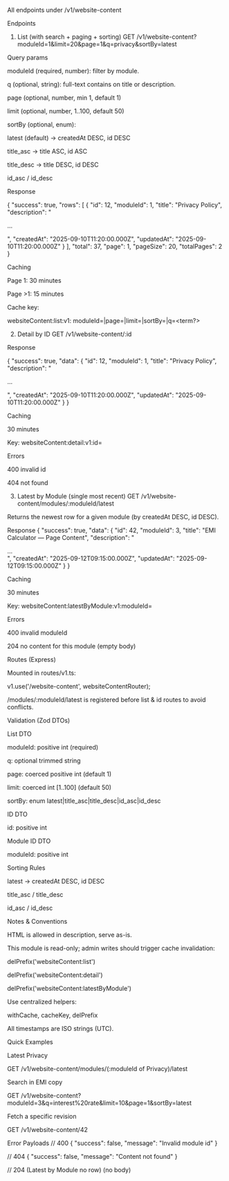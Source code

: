 All endpoints under /v1/website-content

Endpoints
1) List (with search + paging + sorting)
GET /v1/website-content?moduleId=1&limit=20&page=1&q=privacy&sortBy=latest

Query params

moduleId (required, number): filter by module.

q (optional, string): full-text contains on title or description.

page (optional, number, min 1, default 1)

limit (optional, number, 1..100, default 50)

sortBy (optional, enum):

latest (default) → createdAt DESC, id DESC

title_asc → title ASC, id ASC

title_desc → title DESC, id DESC

id_asc / id_desc
  
Response

{
  "success": true,
  "rows": [
    {
      "id": 12,
      "moduleId": 1,
      "title": "Privacy Policy",
      "description": "<p>...</p>",
      "createdAt": "2025-09-10T11:20:00.000Z",
      "updatedAt": "2025-09-10T11:20:00.000Z"
    }
  ],
  "total": 37,
  "page": 1,
  "pageSize": 20,
  "totalPages": 2
}

Caching

Page 1: 30 minutes

Page >1: 15 minutes

Cache key:

websiteContent:list:v1:
  moduleId=<id>|page=<n>|limit=<n>|sortBy=<key>|q=<term?>

2) Detail by ID
GET /v1/website-content/:id

Response

{
  "success": true,
  "data": {
    "id": 12,
    "moduleId": 1,
    "title": "Privacy Policy",
    "description": "<p>...</p>",
    "createdAt": "2025-09-10T11:20:00.000Z",
    "updatedAt": "2025-09-10T11:20:00.000Z"
  }
}

Caching

30 minutes

Key: websiteContent:detail:v1:id=<id>

Errors

400 invalid id

404 not found

3) Latest by Module (single most recent)
GET /v1/website-content/modules/:moduleId/latest

Returns the newest row for a given module (by createdAt DESC, id DESC).

Response
{
  "success": true,
  "data": {
    "id": 42,
    "moduleId": 3,
    "title": "EMI Calculator — Page Content",
    "description": "<section>...</section>",
    "createdAt": "2025-09-12T09:15:00.000Z",
    "updatedAt": "2025-09-12T09:15:00.000Z"
  }
}

Caching

30 minutes

Key: websiteContent:latestByModule:v1:moduleId=<id>

Errors

400 invalid moduleId

204 no content for this module (empty body)

Routes (Express)

Mounted in routes/v1.ts:

v1.use('/website-content', websiteContentRouter);

/modules/:moduleId/latest is registered before list & id routes to avoid conflicts.

Validation (Zod DTOs)

List DTO

moduleId: positive int (required)

q: optional trimmed string

page: coerced positive int (default 1)

limit: coerced int [1..100] (default 50)

sortBy: enum latest|title_asc|title_desc|id_asc|id_desc

ID DTO

id: positive int

Module ID DTO

moduleId: positive int

Sorting Rules

latest → createdAt DESC, id DESC

title_asc / title_desc

id_asc / id_desc

Notes & Conventions

HTML is allowed in description, serve as-is.

This module is read-only; admin writes should trigger cache invalidation:

delPrefix('websiteContent:list')

delPrefix('websiteContent:detail')

delPrefix('websiteContent:latestByModule')

Use centralized helpers:

withCache, cacheKey, delPrefix

All timestamps are ISO strings (UTC).

Quick Examples

Latest Privacy

GET /v1/website-content/modules/(:moduleId of Privacy)/latest


Search in EMI copy

GET /v1/website-content?moduleId=3&q=interest%20rate&limit=10&page=1&sortBy=latest

Fetch a specific revision

GET /v1/website-content/42

Error Payloads
// 400
{ "success": false, "message": "Invalid module id" }

// 404
{ "success": false, "message": "Content not found" }

// 204 (Latest by Module no row)
(no body)
